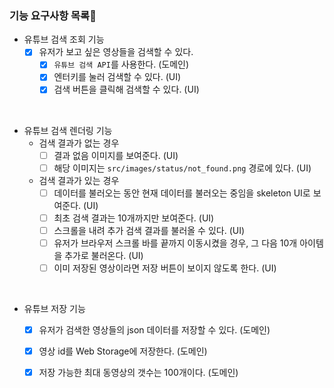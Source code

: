 
### 기능 요구사항 목록🎯

- 유튜브 검색 조회 기능
  - [x] 유저가 보고 싶은 영상들을 검색할 수 있다.
    - [x] `유튜브 검색 API`를 사용한다. (도메인)
    - [x] 엔터키를 눌러 검색할 수 있다. (UI)
    - [x] 검색 버튼을 클릭해 검색할 수 있다. (UI)

<br>
  
- 유튜브 검색 렌더링 기능  
  - 검색 결과가 없는 경우
    - [ ] 결과 없음 이미지를 보여준다. (UI)
    - [ ] 해당 이미지는 `src/images/status/not_found.png` 경로에 있다. (UI)

  - 검색 결과가 있는 경우
    - [ ] 데이터를 불러오는 동안 현재 데이터를 불러오는 중임을 skeleton UI로 보여준다. (UI)
    - [ ] 최초 검색 결과는 10개까지만 보여준다. (UI)
    - [ ] 스크롤을 내려 추가 검색 결과를 불러올 수 있다. (UI)
    - [ ] 유저가 브라우저 스크롤 바를 끝까지 이동시켰을 경우, 그 다음 10개 아이템을 추가로 불러온다. (UI)
    - [ ] 이미 저장된 영상이라면 저장 버튼이 보이지 않도록 한다. (UI)

<br>

- 유튜브 저장 기능
  - [x] 유저가 검색한 영상들의 json 데이터를 저장할 수 있다. (도메인)
  - [x] 영상 id를 Web Storage에 저장한다. (도메인)
  - [x] 저장 가능한 최대 동영상의 갯수는 100개이다. (도메인)






